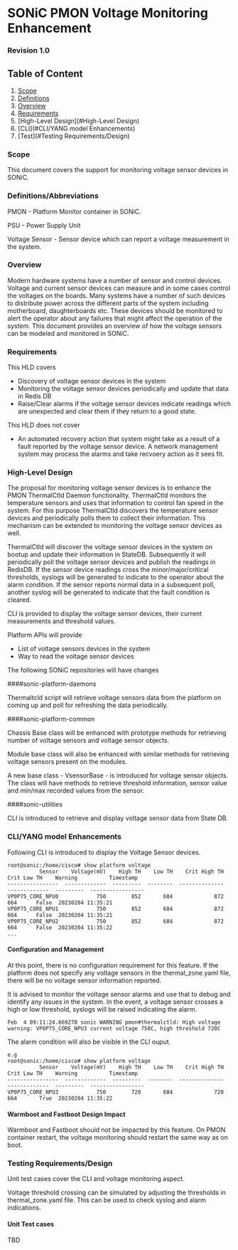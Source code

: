 # SONiC PMON Voltage Monitoring Enhancement #


### Revision 1.0 

## Table of Content 
1. [Scope](#Scope)
2. [Definitions](#Definitions/Abbreviations)
3. [Overview](#Overview)
3. [Requirements](#Requirements)
4. [High-Level Design](#High-Level Design)
5. [CLI](#CLI/YANG model Enhancements)
7. [Test](#Testing Requirements/Design)



### Scope  

This document covers the support for monitoring voltage sensor devices in SONiC. 

### Definitions/Abbreviations 

PMON - Platform Monitor container in SONiC.

PSU - Power Supply Unit

Voltage Sensor - Sensor device which can report a voltage measurement in the system.

### Overview 

Modern hardware systems have a number of sensor and control devices. Voltage and current sensor devices can measure and in some cases control the voltages on the boards. Many systems have a number of such devices to distribute power across the different parts of the system including motherboard, daughterboards etc. These devices should be monitored to alert the operator about any failures that might affect the operation of the system. This document provides an overview of how the voltage sensors can be modeled and monitored in SONiC.


### Requirements

This HLD covers

* Discovery of voltage sensor devices in the system
* Monitoring the voltage sensor devices periodically and update that data in Redis DB
* Raise/Clear alarms if the voltage sensor devices indicate readings which are unexpected and clear them if they return to a good state.

This HLD does not cover

* An automated recovery action that system might take as a result of a fault reported by the voltage sensor device. A network management system may process the alarms and take recvoery action as it sees fit.


### High-Level Design 

The proposal for monitoring voltage sensor devices is to enhance the PMON ThermalCtld Daemon functionality. ThermalCtld monitors the temperature sensors and uses that information to control fan speed in the system. For this purpose ThermalCtld discovers the temperature sensor devices and periodically polls them to collect their information. This mechanism can be extended to monitoring the voltage sensor devices as well. 

ThermalCtld will discover the voltage sensor devices in the system on bootup and update their information in StateDB. Subsequently it will periodically poll the voltage sensor devices and publish the readings in RedisDB. If the sensor device readings cross the minor/major/critical thresholds, syslogs will be generated to indicate to the operator about the alarm condition. If the sensor reports normal data in a subsequent poll, another syslog will be generated to indicate that the fault condition is cleared.

CLI is provided to display the voltage sensor devices, their current measurements and threshold values. 

Platform APIs will provide 

* List of voltage sensors devices in the system
* Way to read the voltage sensor devices

The following SONiC repositories will have changes

####sonic-platform-daemons	

Thermaltcld script will retrieve voltage sensors data from the platform on coming up and poll for refreshing the data periodically.
	
####sonic-platform-common

Chassis Base class will be enhanced with prototype methods for retrieving number of voltage sensors and voltage sensor objects.

Module base class will also be enhanced with similar methods for retrieving voltage sensors present on the modules.

A new base class - VsensorBase - is introduced for voltage sensor objects. The class will have methods to retrieve threshold information, sensor value and min/max recorded values from the sensor.
	
####sonic-utilities
	
CLI is introduced to retrieve and display voltage sensor data from State DB.


### CLI/YANG model Enhancements 

Following CLI is introduced to display the Voltage Sensor devices.

	root@sonic:/home/cisco# show platform voltage
	          Sensor    Voltage(mV)    High TH    Low TH    Crit High TH    Crit Low TH    Warning          Timestamp
	----------------  -------------  ---------  --------  --------------  -------------  ---------  -----------------
	VP0P75_CORE_NPU0            750        852       684             872            664      False  20230204 11:35:21
	VP0P75_CORE_NPU1            750        852       684             872            664      False  20230204 11:35:21
	VP0P75_CORE_NPU2            750        852       684             872            664      False  20230204 11:35:22
	...
	

#### Configuration and Management

At this point, there is no configuration requirement for this feature. If the platform does not specify any voltage sensors in the thermal_zone.yaml file, there will be no voltage sensor information reported.

It is advised to monitor the voltage sensor alarms and use that to debug and identify any issues in the system. In the event, a voltage sensor crosses a high or low threshold, syslogs will be raised indicating the alarm.

	Feb  4 09:11:24.669278 sonic WARNING pmon#thermalctld: High voltage warning: VP0P75_CORE_NPU3 current voltage 750C, high threshold 720C

The alarm condition will also be visible in the CLI ouput.

	e.g 
	root@sonic:/home/cisco# show platform voltage
	          Sensor    Voltage(mV)    High TH    Low TH    Crit High TH    Crit Low TH    Warning          Timestamp
	----------------  -------------  ---------  --------  --------------  -------------  ---------  -----------------
	VP0P75_CORE_NPU3            750        720       684             720            664       True  20230204 11:35:22
	

#### Warmboot and Fastboot Design Impact  

Warmboot and Fastboot should not be impacted by this feature. On PMON container restart, the voltage monitoring should restart the same way as on boot.

### Testing Requirements/Design  

Unit test cases cover the CLI and voltage monitoring aspect. 

Voltage threshold crossing can be simulated by adjusting the thresholds in thermal_zone.yaml file. This can be used to check syslog and alarm indications.

#### Unit Test cases  

TBD